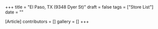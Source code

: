 +++
title = "El Paso, TX (9348 Dyer St)"
draft = false
tags = ["Store List"]
date = ""

[Article]
contributors = []
gallery = []
+++
